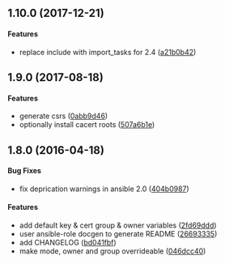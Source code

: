 <a name="1.10.0"></a>
## 1.10.0 (2017-12-21)


#### Features

*   replace include with import_tasks for 2.4 ([a21b0b42](https://github.com/weareinteractive/ansible-openssl/commit/a21b0b425199124f2de69c985a361bf2d04de8da))



<a name="1.9.0"></a>
## 1.9.0 (2017-08-18)


#### Features

*   generate csrs ([0abb9d46](https://github.com/weareinteractive/ansible-openssl/commit/0abb9d46d7e7b31ce52b3749125523e1443be956))
*   optionally install cacert roots ([507a6b1e](https://github.com/weareinteractive/ansible-openssl/commit/507a6b1ee0f85ef91c51e912d826ba0c3c10df05))



<a name="1.8.0"></a>
## 1.8.0 (2016-04-18)


#### Bug Fixes

*   fix deprication warnings in ansible 2.0 ([404b0987](https://github.com/weareinteractive/ansible-openssl/commit/404b09879a5cbe2e2fa6bed92f23d234c879673e))

#### Features

*   add default key & cert group & owner variables ([2fd69ddd](https://github.com/weareinteractive/ansible-openssl/commit/2fd69ddd98d4060c0ccd11d4c74dd07103b54187))
*   user ansible-role docgen to generate README ([26693335](https://github.com/weareinteractive/ansible-openssl/commit/2669333508bf90c86d1dfe1f1f137685c478503a))
*   add CHANGELOG ([bd041fbf](https://github.com/weareinteractive/ansible-openssl/commit/bd041fbfd3b99b719cefd35e0879eec7e427f36b))
*   make mode, owner and group overrideable ([046dcc40](https://github.com/weareinteractive/ansible-openssl/commit/046dcc4096d01df37dc8726e3980d48d2a6cffaf))



